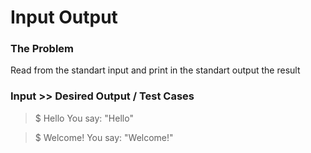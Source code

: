 # Input Output

### The Problem

Read from the standart input and print in the standart output the result


### Input >> Desired Output / Test Cases

>$ Hello
You say: "Hello"

>$ Welcome!
You say: "Welcome!"

